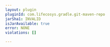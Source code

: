 ```yaml
---
layout: plugin
pluginId: com.lifecosys.gradle.git-maven-repo
jarSha1: INVALID
isJarAvailable: true
error: NONE
violations: []

---
```

